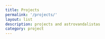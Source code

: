 ```yaml
---
title: Projects
permalink: '/projects/'
layout: list
description: projects and astrovandalistas
category: project
---
```


